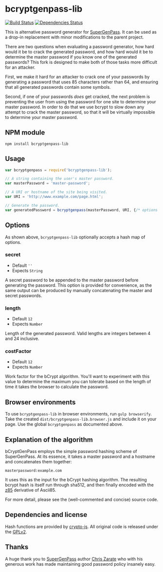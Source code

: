 # bcryptgenpass-lib

[![Build Status][build-status]][travis-ci]
[![Dependencies Status][dependencies-status]][gemnasium]

This is alternative password generator for [SuperGenPass][sgp]. It can be used as a drop-in replacement with minor modifications to the parent project.

There are two questions when evaluating a password generator, how hard would it be to crack the generated password, and how hard would it be to determine the master password if you know one of the generated passwords?
This fork is designed to make both of those tasks more difficult for an attacker.  

First, we make it hard for an attacker to crack one of your passwords by generating a password that uses 85 characters rather than 64, and ensuring that all generated passwords contain some symbols.  

Second, if one of your passwords *does* get cracked, the next problem is preventing the user from using the password for one site to determine your master password.  In order to do that we use bcrypt to slow down any attempt to crack the master password, so that it will be virtually impossible to determine your master password.



## NPM module

```shell
npm install bcryptgenpass-lib
```


## Usage

```javascript
var bcryptgenpass = require('bcryptgenpass-lib');

// A string containing the user's master password.
var masterPassword = 'master-password';

// A URI or hostname of the site being visited.
var URI = 'http://www.example.com/page.html';

// Generate the password.
var generatedPassword = bcryptgenpass(masterPassword, URI, {/* options */});
```


## Options

As shown above, `bcryptgenpass-lib` optionally accepts a hash map of options.

### secret

* Default `''`
* Expects `String`

A secret password to be appended to the master password before generating the
password. This option is provided for convenience, as the same output can be
produced by manually concatenating the master and secret passwords.

### length

* Default `12`
* Expects `Number`

Length of the generated password. Valid lengths are integers between 4 and 24
inclusive.

### costFactor

* Default `12`
* Expects `Number`

Work factor for the bCrypt algorithm.  You'll want to experiment with this value to determine the maximum you can tolerate based on the length of time it takes the browser to calculate the password.


## Browser environments

To use `bcryptgenpass-lib` in browser environments, run `gulp browserify`. Take
the created `dist/bcryptgenpass-lib.browser.js` and include it on your page. Use
the global `bcryptgenpass` as documented above.


## Explanation of the algorithm

bCryptGenPass employs the simple password hashing scheme of SuperGenPass. At its essence, it takes
a master password and a hostname and concatenates them together:

```
masterpassword:example.com
```

It uses this as the input for the bCrypt hashing algorithm. The resulting bcrypt hash is itself run through sha512, and then finally encoded with the [z85] derivative of Ascii85.

For more detail, please see the (well-commented and concise) source code.


## Dependencies and license

Hash functions are provided by [crypto-js][crypto-js]. All original code is
released under the [GPLv2][gplv2].


## Thanks

A huge thank you to [SuperGenPass][sgp] author [Chris Zarate][chriszarate] who with his generous work has made maintaining good password policy insanely easy.


[sgp]: http://supergenpass.com
[build-status]: https://secure.travis-ci.org/cmcnulty/bcryptgenpass-lib.svg?branch=master
[dependencies-status]: https://gemnasium.com/cmcnulty/bcryptgenpass-lib.svg
[travis-ci]: http://travis-ci.org/cmcnulty/bcryptgenpass-lib
[gemnasium]: https://gemnasium.com/cmcnulty/supergenpass-lib
[crypto-js]: https://www.npmjs.org/package/crypto-js
[chriszarate]: https://github.com/chriszarate/
[gplv2]: http://www.gnu.org/licenses/gpl-2.0.html
[z85]: http://rfc.zeromq.org/spec:32
